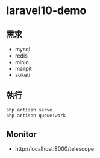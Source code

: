 # laravel10-demo

## 需求

-   mysql
-   redis
-   minio
-   mailpit
-   soketi

## 執行

```sh
php artisan serve
php artisan queue:work
```

## Monitor

-   http://localhost:8000/telescope
